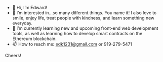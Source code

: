 - 👋 Hi, I’m Edward!
- 👀 I’m interested in...so many different things. You name it! I also love to smile, enjoy life, treat people with kindness, and learn something new everyday.
- 🌱 I’m currently learning new and upcoming front-end web development tools, as well as learning how to develop smart contracts on the Ethereum blockchain.
- 📫 How to reach me: edk1231@gmail.com or 919-279-5471

Cheers!

<!---
eddyK15501/eddyK15501 is a ✨ special ✨ repository because its `README.md` (this file) appears on your GitHub profile.
You can click the Preview link to take a look at your changes.
--->
